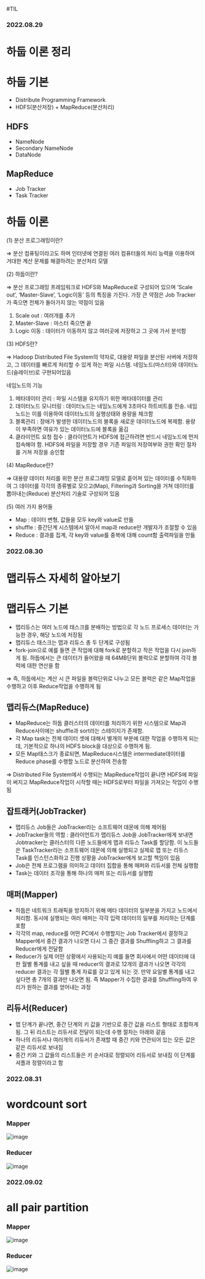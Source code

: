 #TIL

### 2022.08.29

# 하둡 이론 정리

# 하둡 기본

- Distribute Programming Framework
- HDFS(분산저장) + MapReduce(분산처리)

## HDFS

- NameNode
- Secondary NameNode
- DataNode

## MapReduce

- Job Tracker
- Task Tracker

# 하둡 이론

(1) 분산 프로그래밍이란?

⇒ 분산 컴퓨팅이라고도 하며 인터넷에 연결된 여러 컴퓨터들의 처리 능력을 이용하여 거대한 계산 문제를 해결하려는 분산처리 모델

(2) 하둡이란?

⇒ 분산 프로그래밍 프레임워크로 HDFS와 MapReduce로 구성되어 있으며 ‘Scale out’, ‘Master-Slave’, ‘Logic이동’ 등의 특징을 가진다. 가장 큰 약점은 Job Tracker가 죽으면 전체가 돌아가지 않는 약점이 있음

1. Scale out : 여러개를 추가
2. Master-Slave : 마스터 죽으면 끝
3. Logic 이동 : 데이터가 이동하지 않고 여러곳에 저장하고 그 곳에 가서 분석함

(3) HDFS란?

⇒ Hadoop Distributed File System의 약자로, 대용량 파일을 분산된 서버에 저장하고, 그 데이터를 빠르게 처리할 수 있게 하는 파일 시스템. 네임노드(마스터)와 데이터노드(슬레이브)로 구현되어있음

네임노드의 기능

1. 메타데이터 관리 : 파일 시스템을 유지하기 위한 메타데이터를 관리
2. 데이터노드 모니터링 : 데이터노드는 네임노드에게 3초마다 하트비트를 전송. 네임노드는 이를 이용하여 데이터노드의 실행상태와 용량을 체크함
3. 블록관리 : 장애가 발생한 데이터노드의 블록을 새로운 데이터노드에 복제함. 용량이 부족하면 여유가 있는 데이터노드에 블록을 옮김
4. 클라이언트 요청 접수 : 클라이언트가 HDFS에 접근하려면 반드시 네임노드에 먼저 접속해야 함. HDFS에 파일을 저장할 경우 기존 파일의 저장여부와 권한 확인 절차를 거쳐 저장을 승인함

(4) MapReduce란?

⇒ 대용량 데이터 처리를 위한 분산 프로그래밍 모델로 흩어져 있는 데이터를 수직화하여 그 데이터를 각각의 종류별로 모으고(Map), Filtering과 Sorting을 거쳐 데이터를 뽑아내는(Reduce) 분산처리 기술로 구성되어 있음

(5) 여러 가지 용어들

- Map : 데이터 변형, 값들을 모두 key와 value로 만듦
- shuffle : 중간단계 시스템에서 알아서 map과 reduce만 개발자가 조절할 수 있음
- Reduce : 결과를 집계, 각 key와 value를 중복에 대해 count함 출력파일을 만듦

### 2022.08.30

# 맵리듀스 자세히 알아보기

# 맵리듀스 기본

- 맵리듀스는 여러 노드에 태스크를 분배하는 방법으로 각 노드 프로세스 데이터는 가능한 경우, 해당 노드에 저장됨
- 맵리듀스 태스크는 맵과 리듀스 총 두 단계로 구성됨
- fork-join으로 예를 들면 큰 작업에 대해 fork로 분할하고 작은 작업을 다시 join하게 됨. 하둡에서는 큰 데이터가 들어왔을 때 64MB단위 블럭으로 분할하여 각각 블럭에 대한 연산을 함

⇒ 즉, 하둡에서는 계산 시 큰 파일을 블럭단위로 나누고 모든 블럭은 같은 Map작업을 수행하고 이후 Reduce작업을 수행하게 됨

## 맵리듀스(MapReduce)

- MapReduce는 하둡 클러스터의 데이터를 처리하기 위한 시스템으로 Map과 Reduce사이에는 shuffle과 sort라는 스테이지가 존재함.
- 각 Map task는 전체 데이터 셋에 대해서 별개의 부분에 대한 작업을 수행하게 되는데, 기본적으로 하나의 HDFS block을 대상으로 수행하게 됨.
- 모든 Map태스크가 종료되면, MapReduce시스템은 intermediate데이터를 Reduce phase를 수행할 노드로 분산하여 전송함

⇒ Distributed File System에서 수행되는 MapReduce작업이 끝나면 HDFS에 파일이 써지고 MapReduce작업이 시작할 때는 HDFS로부터 파일을 가져오는 작업이 수행됨

## 잡트래커(JobTracker)

- 맵리듀스 Job들은 JobTracker라는 소프트웨어 데몬에 의해 제어됨
- JobTracker들의 역할 : 클라이언트가 맵리듀스 Job을 JobTracker에게 보내면 Jobtracker는 클러스터의 다른 노드들에게 맵과 리듀스 Task를 할당함. 이 노드들은 TaskTracker라는 소프트웨어 데몬에 의해 실행되고 실제로 맵 또는 리듀스 Task를 인스턴스화하고 진행 상황을 JobTracker에게 보고할 책임이 있음
- Job은 전체 프로그램을 의미하고 데이터 집합을 통해 매퍼와 리듀서를 전체 실행함
- Task는 데이터 조각을 통해 하나의 매퍼 또는 리듀서를 실행함

## 매퍼(Mapper)

- 하둡은 네트워크 트래픽을 방지하기 위해 메타 데이터의 일부분을 가지고 노드에서 처리함. 동시에 실행되는 여러 매퍼는 각각 입력 데이터의 일부를 처리하는 단계를 포함
- 각각의 map, reduce를 어떤 PC에서 수행할지는 Job Tracker에서 결정하고 Mapper에서 중간 결과가 나오면 다시 그 중간 결과를 Shuffling하고 그 결과를 Reducer에게 전달함
- Reducer가 실제 어떤 상황에서 사용되는지 예를 들면 회사에서 어떤 데이터에 대한 월별 통계를 내고 싶을 때 reducer의 결과로 12개의 결과가 나오면 각각의 reducer 결과는 각 월별 통계 자료를 갖고 있게 되는 것. 만약 요일별 통계를 내고 싶다면 총 7개의 결과만 나오면 됨. 즉 Mapper가 수집한 결과를 Shuffling하여 우리가 원하는 결과를 얻어내는 과정

## 리듀서(Reducer)

- 맵 단계가 끝나면, 중간 단계의 키 값을 기반으로 중간 값을 리스트 형태로 조합하게 됨. 그 뒤 리스트는 리듀서로 전달이 되는데 수행 절차는 아래와 같음
- 하나의 리듀서나 여러개의 리듀서가 존재할 때 중간 키와 연관되어 있는 모든 값은 같은 리듀서로 보내짐
- 중간 키와 그 값들의 리스트들은 키 순서대로 정렬되어 리듀서로 보내짐 이 단계를 셔플과 정렬이라고 함

### 2022.08.31

# wordcount sort

### Mapper

![image](/uploads/a9c7fe8774885af8db1b46d297e7f324/image.png)

### Reducer

![image](/uploads/7bc40f8de798b6697b6efb3d74bc6496/image.png)

### 2022.09.02

# all pair partition

### Mapper

![image](/uploads/22b540c6fb3352e5a57234015f9c44fc/image.png)

### Reducer

![image](/uploads/74ca6dddbf1bada17737becec12c6076/image.png)
